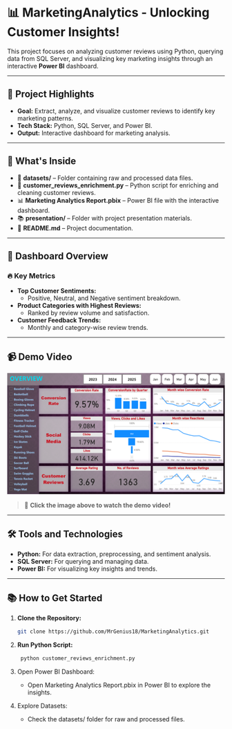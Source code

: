 # 📊 MarketingAnalytics - Unlocking Customer Insights!

This project focuses on analyzing customer reviews using Python, querying data from SQL Server, and visualizing key marketing insights through an interactive **Power BI** dashboard.

---

## 🎯 Project Highlights
- **Goal:** Extract, analyze, and visualize customer reviews to identify key marketing patterns.
- **Tech Stack:** Python, SQL Server, and Power BI.
- **Output:** Interactive dashboard for marketing analysis.

---

## 📂 What's Inside
- 📁 **datasets/** – Folder containing raw and processed data files.
- 🐍 **customer_reviews_enrichment.py** – Python script for enriching and cleaning customer reviews.
- 📊 **Marketing Analytics Report.pbix** – Power BI file with the interactive dashboard.
- 📚 **presentation/** – Folder with project presentation materials.
- 📄 **README.md** – Project documentation.

---

## 📸 Dashboard Overview
### 🔥 Key Metrics
- **Top Customer Sentiments:**  
   - Positive, Neutral, and Negative sentiment breakdown.
- **Product Categories with Highest Reviews:**  
   - Ranked by review volume and satisfaction.
- **Customer Feedback Trends:**  
   - Monthly and category-wise review trends.

---
## 📹 Demo Video
[![Watch the Demo](https://github.com/MrGenius18/MarketingAnalytics/blob/1f47d799c18b84e7fe04cfce81fa53cbdcaa50ee/presentation/Overview.png)](https://github.com/MrGenius18/MarketingAnalytics/blob/1f47d799c18b84e7fe04cfce81fa53cbdcaa50ee/presentation/Demo%20Marketing%20Analytics%20Dashboard.mp4)

> 🎥 **Click the image above to watch the demo video!**

---

## 🛠️ Tools and Technologies
- **Python:** For data extraction, preprocessing, and sentiment analysis.
- **SQL Server:** For querying and managing data.
- **Power BI:** For visualizing key insights and trends.

---

## 📚 How to Get Started
1. **Clone the Repository:**
   ```bash
   git clone https://github.com/MrGenius18/MarketingAnalytics.git
2. **Run Python Script:**
      ```bash
       python customer_reviews_enrichment.py
3. Open Power BI Dashboard:
   
   - Open Marketing Analytics Report.pbix in Power BI to explore the insights.
5. Explore Datasets:
   
   - Check the datasets/ folder for raw and processed files.
